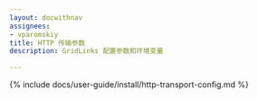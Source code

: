 ```yaml
---
layout: docwithnav
assignees:
- vparomskiy
title: HTTP 传输参数
description: GridLinks 配置参数和环境变量

---
```


{% include docs/user-guide/install/http-transport-config.md %}
